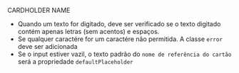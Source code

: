 CARDHOLDER NAME
- Quando um texto for digitado, deve ser verificado se o texto digitado contém apenas letras (sem acentos) e espaços.
- Se qualquer caractére for um caractére não permitida. A classe `error` deve ser adicionada
- Se o input estiver vazil, o texto padrão do `nome de referência do cartão` será a propriedade `defaultPlaceholder`